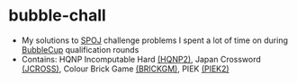 # bubble-chall
- My solutions to [SPOJ](https://spoj.com) challenge problems I spent a lot of time on during [BubbleCup](http://bubblecup.org/) qualification rounds
- Contains: HQNP Incomputable Hard [(HQNP2)](http://www.spoj.com/problems/HQNP2/), Japan Crossword [(JCROSS)](http://www.spoj.com/problems/JCROSS/), Colour Brick Game [(BRICKGM)](http://www.spoj.com/problems/BRICKGM/), PIEK [(PIEK2)](http://www.spoj.com/problems/PIEK2/)
